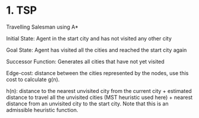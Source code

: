 # 1. TSP
Travelling Salesman using A*

Initial State: Agent in the start city and has not visited any other city

Goal State: Agent has visited all the cities and reached the start city again

Successor Function: Generates all cities that have not yet visited

Edge-cost: distance between the cities represented by the nodes, use this cost to calculate g(n).

h(n): distance to the nearest unvisited city from the current city + estimated distance to travel all the unvisited cities (MST heuristic used here) + nearest distance from an unvisited city to the start city. Note that this is an admissible heuristic function.

